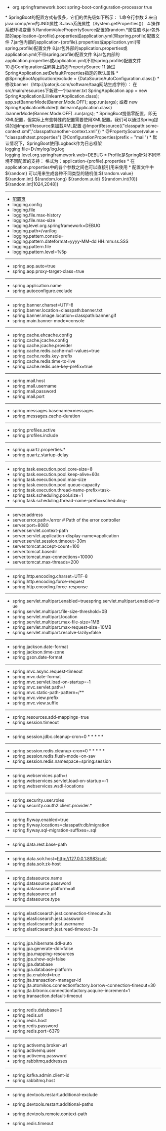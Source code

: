 * <dependency>
    <groupId>org.springframework.boot</groupId>
    <artifactId>spring-boot-configuration-processor</artifactId>
    <optional>true</optional>
</dependency>
* SpringBoot的配置方式有很多，它们的优先级如下所示：
1.命令行参数
2.来自java:comp/env的JNDI属性
3.Java系统属性（System.getProperties()）
4.操作系统环境变量
5.RandomValuePropertySource配置的random.*属性值
6.jar包外部的application-{profile}.properties或application.yml(带spring.profile)配置文件
7.jar包内部的application-{profile}.properties或application.yml(带spring.profile)配置文件
8.jar包外部的application.properties或application.yml(不带spring.profile)配置文件
9.jar包内部的application.properties或application.yml(不带spring.profile)配置文件
10.@Configuration注解类上的@PropertySource
11.通过SpringApplication.setDefaultProperties指定的默认属性
* @SpringBootApplication(exclude = {DataSourceAutoConfiguration.class})
* 修改banner（http://patorjk.com/software/taag网站生成字符）： 在src/main/resources下新建一个banner.txt
SpringApplication app = new SpringApplication(LilinlearnApplication.class);
app.setBannerMode(Banner.Mode.OFF);
app.run(args);
或者
new SpringApplicationBuilder(LilinlearnApplication.class)
.bannerMode(Banner.Mode.OFF)
.run(args);
* SpringBoot提倡零配置，即无XML配置，但实际上有些特殊的配置需要使用XML配置。我们可以通过Spring提供的@ImportResource来加载XML配置
@ImportResource({"classpath:some-context.xml","classpath:another-context.xml"})
* @PropertySource(value = "classpath:test.properties")
@ConfigurationProperties(prefix = "mail")
* 默认情况下，SpringBoot使用Logback作为日志框架
logging.file=D:/mylog/log.log
logging.level.org.springframework.web=DEBUG
* Profile是Spring针对不同环境不同配置的支持： 格式为：application-{profile}.properties
* 在application.properties中的各个参数之间也可以直接引用来使用
* 配置文件中${random} 可以用来生成各种不同类型的随机值:${random.value} ${random.int} ${random.long} ${random.uuid} ${random.int(10)}
${random.int[1024,2048]}




---
* [配置页](https://docs.spring.io/spring-boot/docs/current/reference/html/common-application-properties.html "配置页")
* logging.config
* logging.file
* logging.file.max-history
* logging.file.max-size
* logging.level.org.springframework=DEBUG
* logging.path=/var/log
* logging.pattern.console=
* logging.pattern.dateformat=yyyy-MM-dd HH:mm:ss.SSS
* logging.pattern.file
* logging.pattern.level=%5p

---
* spring.aop.auto=true
* spring.aop.proxy-target-class=true

---
* spring.application.name
* spring.autoconfigure.exclude

---
* spring.banner.charset=UTF-8
* spring.banner.location=classpath:banner.txt
* spring.banner.image.location=classpath:banner.gif
* spring.main.banner-mode=console

---
* spring.cache.ehcache.config
* spring.cache.jcache.config
* spring.cache.jcache.provider
* spring.cache.redis.cache-null-values=true
* spring.cache.redis.key-prefix
* spring.cache.redis.time-to-live
* spring.cache.redis.use-key-prefix=true

---
* spring.mail.host
* spring.mail.username
* spring.mail.password
* spring.mail.port

---
* spring.messages.basename=messages
* spring.messages.cache-duration

---
* spring.profiles.active
* spring.profiles.include

---
* spring.quartz.properties.*
* spring.quartz.startup-delay

---
* spring.task.execution.pool.core-size=8
* spring.task.execution.pool.keep-alive=60s
* spring.task.execution.pool.max-size
* spring.task.execution.pool.queue-capacity
* spring.task.execution.thread-name-prefix=task-
* spring.task.scheduling.pool.size=1
* spring.task.scheduling.thread-name-prefix=scheduling-

---
* server.address
* server.error.path=/error # Path of the error controller
* server.port=8080
* server.servlet.context-path
* server.servlet.application-display-name=application
* server.servlet.session.timeout=30m
* server.tomcat.accept-count=100
* server.tomcat.basedir
* server.tomcat.max-connections=10000
* server.tomcat.max-threads=200

---
* spring.http.encoding.charset=UTF-8
* spring.http.encoding.force-request
* spring.http.encoding.force-response

---
* spring.servlet.multipart.enabled=truespring.servlet.multipart.enabled=true
* spring.servlet.multipart.file-size-threshold=0B
* spring.servlet.multipart.location
* spring.servlet.multipart.max-file-size=1MB
* spring.servlet.multipart.max-request-size=10MB
* spring.servlet.multipart.resolve-lazily=false

---
* spring.jackson.date-format
* spring.jackson.time-zone
* spring.gson.date-format

---
* spring.mvc.async.request-timeout
* spring.mvc.date-format
* spring.mvc.servlet.load-on-startup=-1
* spring.mvc.servlet.path=/
* spring.mvc.static-path-pattern=/**
* spring.mvc.view.prefix
* spring.mvc.view.suffix

---
* spring.resources.add-mappings=true
* spring.session.timeout

---
* spring.session.jdbc.cleanup-cron=0 * * * * *

---
* spring.session.redis.cleanup-cron=0 * * * * *
* spring.session.redis.flush-mode=on-sav
* spring.session.redis.namespace=spring:session

---
* spring.webservices.path=/
* spring.webservices.servlet.load-on-startup=-1
* spring.webservices.wsdl-locations

---
* spring.security.user.roles
* spring.security.oauth2.client.provider.*

---
* spring.flyway.enabled=true
* spring.flyway.locations=classpath:db/migration
* spring.flyway.sql-migration-suffixes=.sql

---
* spring.data.rest.base-path

---
* spring.data.solr.host=http://127.0.0.1:8983/solr
* spring.data.solr.zk-host

---
* spring.datasource.name
* spring.datasource.password
* spring.datasource.platform=all
* spring.datasource.url
* spring.datasource.type

---
* spring.elasticsearch.jest.connection-timeout=3s
* spring.elasticsearch.jest.password
* spring.elasticsearch.jest.username
* spring.elasticsearch.jest.read-timeout=3s

---
* spring.jpa.hibernate.ddl-auto
* spring.jpa.generate-ddl=false
* spring.jpa.mapping-resources
* spring.jpa.show-sql=false
* spring.jpa.database
* spring.jpa.database-platform
* spring.jta.enabled=true
* spring.jta.transaction-manager-id
* spring.jta.atomikos.connectionfactory.borrow-connection-timeout=30
* spring.jta.bitronix.connectionfactory.acquire-increment=1
* spring.transaction.default-timeout

---
* spring.redis.database=0
* spring.redis.url
* spring.redis.host
* spring.redis.password
* spring.redis.port=6379

---
* spring.activemq.broker-url
* spring.activemq.user
* spring.activemq.password
* spring.rabbitmq.addresses

---
* spring.kafka.admin.client-id
* spring.rabbitmq.host

---
* spring.devtools.restart.additional-exclude
* spring.devtools.restart.additional-paths
* spring.devtools.remote.context-path

* spring.redis.timeout
